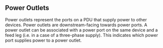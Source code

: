 ## Power Outlets

Power outlets represent the ports on a PDU that supply power to other devices. Power outlets are downstream-facing towards power ports. A power outlet can be associated with a power port on the same device and a feed leg (i.e. in a case of a three-phase supply). This indicates which power port supplies power to a power outlet.
